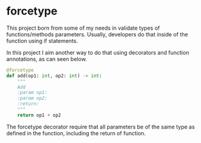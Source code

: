 # forcetype

This project born from some of my needs in validate types of functions/methods parameters. Usually, developers do that inside of the function using if statements.

In this project I aim another way to do that using decorators and function annotations, as can seen below.

```python
@forcetype
def add(op1: int, op2: int) -> int:
	"""
	Add
	:param op1:
	:param op2:
	:return:
	"""
	return op1 + op2
```

The forcetype decorator require that all parameters be of the same type as defined in the function, including the return of function.
